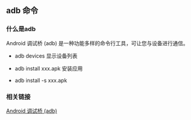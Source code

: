 ## adb 命令


### 什么是adb

Android 调试桥 (adb) 是一种功能多样的命令行工具，可让您与设备进行通信。

* adb devices 显示设备列表

* adb install xxx.apk 安装应用

* adb install -s xxx.apk 


### 相关链接

[Android 调试桥 (adb)](https://developer.android.com/studio/command-line/adb)